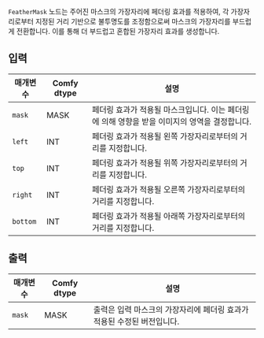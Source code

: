 `FeatherMask` 노드는 주어진 마스크의 가장자리에 페더링 효과를 적용하여, 각 가장자리로부터 지정된 거리 기반으로 불투명도를 조정함으로써 마스크의 가장자리를 부드럽게 전환합니다. 이를 통해 더 부드럽고 혼합된 가장자리 효과를 생성합니다.

## 입력

| 매개변수 | Comfy dtype | 설명 |
|-----------|--------------|-------------|
| `mask`    | MASK         | 페더링 효과가 적용될 마스크입니다. 이는 페더링에 의해 영향을 받을 이미지의 영역을 결정합니다. |
| `left`    | INT          | 페더링 효과가 적용될 왼쪽 가장자리로부터의 거리를 지정합니다. |
| `top`     | INT          | 페더링 효과가 적용될 위쪽 가장자리로부터의 거리를 지정합니다. |
| `right`   | INT          | 페더링 효과가 적용될 오른쪽 가장자리로부터의 거리를 지정합니다. |
| `bottom`  | INT          | 페더링 효과가 적용될 아래쪽 가장자리로부터의 거리를 지정합니다. |

## 출력

| 매개변수 | Comfy dtype | 설명 |
|-----------|--------------|-------------|
| `mask`    | MASK         | 출력은 입력 마스크의 가장자리에 페더링 효과가 적용된 수정된 버전입니다. |
